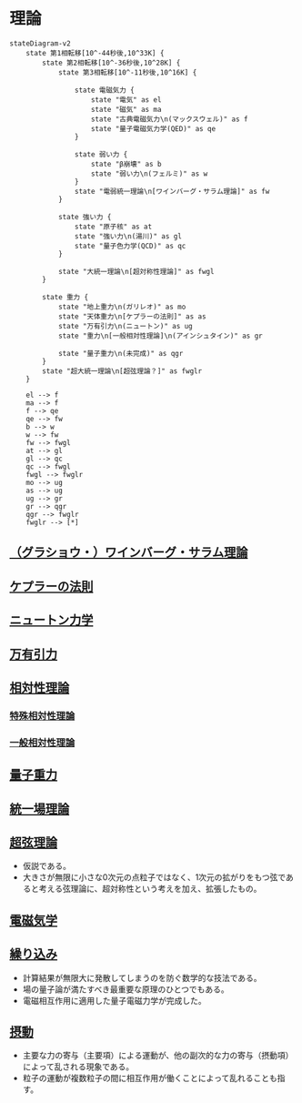 # 理論

```mermaid
stateDiagram-v2
    state 第1相転移[10^-44秒後,10^33K] {
        state 第2相転移[10^-36秒後,10^28K] {
            state 第3相転移[10^-11秒後,10^16K] {

                state 電磁気力 {
                    state "電気" as el
                    state "磁気" as ma
                    state "古典電磁気力\n(マックスウェル)" as f
                    state "量子電磁気力学(QED)" as qe
                }

                state 弱い力 {
                    state "β崩壊" as b
                    state "弱い力\n(フェルミ)" as w
                }
                state "電弱統一理論\n[ワインバーグ・サラム理論]" as fw
            }

            state 強い力 {
                state "原子核" as at
                state "強い力\n(湯川)" as gl
                state "量子色力学(QCD)" as qc
            }

            state "大統一理論\n[超対称性理論]" as fwgl
        }

        state 重力 {
            state "地上重力\n(ガリレオ)" as mo
            state "天体重力\n[ケプラーの法則]" as as
            state "万有引力\n(ニュートン)" as ug
            state "重力\n[一般相対性理論]\n(アインシュタイン)" as gr
            
            state "量子重力\n(未完成)" as qgr
        }
        state "超大統一理論\n[超弦理論？]" as fwglr
    }

    el --> f
    ma --> f
    f --> qe
    qe --> fw
    b --> w
    w --> fw
    fw --> fwgl
    at --> gl
    gl --> qc
    qc --> fwgl
    fwgl --> fwglr
    mo --> ug
    as --> ug
    ug --> gr
    gr --> qgr
    qgr --> fwglr
    fwglr --> [*]
```

## [（グラショウ・）ワインバーグ・サラム理論](https://ja.wikipedia.org/wiki/%E3%83%AF%E3%82%A4%E3%83%B3%E3%83%90%E3%83%BC%E3%82%B0%EF%BC%9D%E3%82%B5%E3%83%A9%E3%83%A0%E7%90%86%E8%AB%96)

## [ケプラーの法則](https://ja.wikipedia.org/wiki/%E3%82%B1%E3%83%97%E3%83%A9%E3%83%BC%E3%81%AE%E6%B3%95%E5%89%87)

## [ニュートン力学](https://ja.wikipedia.org/wiki/%E3%83%8B%E3%83%A5%E3%83%BC%E3%83%88%E3%83%B3%E5%8A%9B%E5%AD%A6)

## [万有引力](https://ja.wikipedia.org/wiki/%E4%B8%87%E6%9C%89%E5%BC%95%E5%8A%9B)

## [相対性理論](https://ja.wikipedia.org/wiki/%E7%9B%B8%E5%AF%BE%E6%80%A7%E7%90%86%E8%AB%96)

### [特殊相対性理論](https://ja.wikipedia.org/wiki/%E7%89%B9%E6%AE%8A%E7%9B%B8%E5%AF%BE%E6%80%A7%E7%90%86%E8%AB%96)

### [一般相対性理論](https://ja.wikipedia.org/wiki/%E4%B8%80%E8%88%AC%E7%9B%B8%E5%AF%BE%E6%80%A7%E7%90%86%E8%AB%96)

## [量子重力](https://ja.wikipedia.org/wiki/%E9%87%8F%E5%AD%90%E9%87%8D%E5%8A%9B%E7%90%86%E8%AB%96)

## [統一場理論](https://ja.wikipedia.org/wiki/%E7%B5%B1%E4%B8%80%E5%A0%B4%E7%90%86%E8%AB%96)

## [超弦理論](https://ja.wikipedia.org/wiki/%E8%B6%85%E5%BC%A6%E7%90%86%E8%AB%96)

- 仮説である。
- 大きさが無限に小さな0次元の点粒子ではなく、1次元の拡がりをもつ弦であると考える弦理論に、超対称性という考えを加え、拡張したもの。

## [電磁気学](https://ja.wikipedia.org/wiki/%E9%9B%BB%E7%A3%81%E6%B0%97%E5%AD%A6)

## [繰り込み](https://ja.wikipedia.org/wiki/%E7%B9%B0%E3%82%8A%E8%BE%BC%E3%81%BF)

- 計算結果が無限大に発散してしまうのを防ぐ数学的な技法である。
- 場の量子論が満たすべき最重要な原理のひとつでもある。
- 電磁相互作用に適用した量子電磁力学が完成した。

## [摂動](https://ja.wikipedia.org/wiki/%E6%91%82%E5%8B%95)

- 主要な力の寄与（主要項）による運動が、他の副次的な力の寄与（摂動項）によって乱される現象である。
- 粒子の運動が複数粒子の間に相互作用が働くことによって乱れることも指す。
